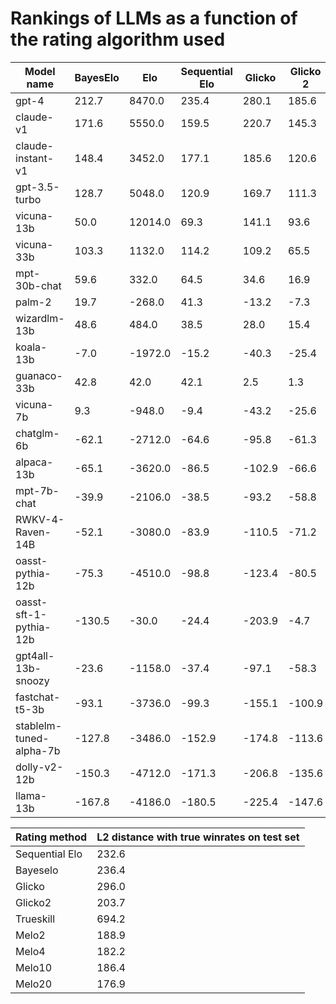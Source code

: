 # Rankings of LLMs as a function of the rating algorithm used

| Model name | BayesElo | Elo | Sequential Elo | Glicko | Glicko 2 | TrueSkill | mElo2 | mElo4 | mElo10 | mElo20 | Winrate | Drawrate | Loserate | WDL | Wins | Draws | Losses | Total played |
|---|---|---|---|---|---|---|---|---|---|---|---|---|---|---|---|---|---|---|
| gpt-4 | 212.7 | 8470.0 | 235.4 | 280.1 | 185.6 | 29.5 | 0.04797  | 0.06507  | 0.03813  | 0.04818 | 64.7 | 24.5 | 10.8 | 4235 | 5080 | 1924 | 845 | 7849
| claude-v1 | 171.6 | 5550.0 | 159.5 | 220.7 | 145.3 | 27.9 | 0.03543  | 0.04362  | 0.02918  | 0.02834 | 57.6 | 27.3 | 15.1 | 2775 | 3759 | 1783 | 984 | 6526
| claude-instant-v1 | 148.4 | 3452.0 | 177.1 | 185.6 | 120.6 | 28.9 | 0.02475  | 0.0331  | 0.02002  | 0.02158 | 52.8 | 30.1 | 17.1 | 1726 | 2550 | 1453 | 824 | 4827
| gpt-3.5-turbo | 128.7 | 5048.0 | 120.9 | 169.7 | 111.3 | 26.9 | 0.02637  | 0.04147  | 0.02152  | 0.02071 | 52.4 | 27.8 | 19.7 | 2524 | 4048 | 2148 | 1524 | 7720
| vicuna-13b | 50.0 | 12014.0 | 69.3 | 141.1 | 93.6 | 27.1 | 0.0506  | 0.04165  | 0.02344  | 0.02702 | 48.9 | 29.4 | 21.7 | 6007 | 10809 | 6488 | 4802 | 22099
| vicuna-33b | 103.3 | 1132.0 | 114.2 | 109.2 | 65.5 | 27.5 | 0.01692  | 0.01215  | 0.01762  | 0.01223 | 42.8 | 35.5 | 21.7 | 566 | 1151 | 954 | 585 | 2690
| mpt-30b-chat | 59.6 | 332.0 | 64.5 | 34.6 | 16.9 | 26.7 | 0.00849  | 0.00165  | 0.00491  | 0.0011 | 34.6 | 37.5 | 27.9 | 166 | 861 | 933 | 695 | 2489
| palm-2 | 19.7 | -268.0 | 41.3 | -13.2 | -7.3 | 26.2 | -0.00645  | -0.00121  | -0.00669  | -0.00239 | 32.1 | 33.2 | 34.7 | -134 | 1694 | 1751 | 1828 | 5273
| wizardlm-13b | 48.6 | 484.0 | 38.5 | 28.0 | 15.4 | 25.7 | 0.00653  | 0.00765  | -0.00077  | 0.00198 | 31.1 | 43.2 | 25.7 | 242 | 1394 | 1938 | 1152 | 4484
| koala-13b | -7.0 | -1972.0 | -15.2 | -40.3 | -25.4 | 25.1 | -0.0048  | -0.00608  | -0.00533  | 0.00111 | 29.7 | 32.9 | 37.4 | -986 | 3773 | 4179 | 4759 | 12711
| guanaco-33b | 42.8 | 42.0 | 42.1 | 2.5 | 1.3 | 26.1 | 0.00904  | -0.0053  | 0.00314  | 0.00186 | 29.5 | 41.5 | 29.0 | 21 | 1286 | 1806 | 1265 | 4357
| vicuna-7b | 9.3 | -948.0 | -9.4 | -43.2 | -25.6 | 25.0 | -0.01066  | -0.01042  | -0.00613  | -0.0034 | 28.1 | 35.4 | 36.5 | -474 | 1603 | 2016 | 2077 | 5696
| chatglm-6b | -62.1 | -2712.0 | -64.6 | -95.8 | -61.3 | 23.9 | -0.01641  | -0.01343  | -0.01629  | -0.01323 | 24.5 | 32.6 | 42.9 | -1356 | 1801 | 2393 | 3157 | 7351
| alpaca-13b | -65.1 | -3620.0 | -86.5 | -102.9 | -66.6 | 23.6 | -0.0205  | -0.01541  | -0.01262  | -0.01366 | 24.5 | 31.2 | 44.3 | -1810 | 2238 | 2849 | 4048 | 9135
| mpt-7b-chat | -39.9 | -2106.0 | -38.5 | -93.2 | -58.8 | 25.0 | -0.01364  | -0.01249  | -0.01284  | -0.01032 | 23.5 | 35.1 | 41.4 | -1053 | 1377 | 2057 | 2430 | 5864
| RWKV-4-Raven-14B | -52.1 | -3080.0 | -83.9 | -110.5 | -71.2 | 23.8 | -0.01601  | -0.0274  | -0.00577  | -0.02157 | 22.0 | 34.7 | 43.3 | -1540 | 1594 | 2508 | 3134 | 7236
| oasst-pythia-12b | -75.3 | -4510.0 | -98.8 | -123.4 | -80.5 | 23.4 | -0.02352  | -0.03063  | -0.02149  | -0.02212 | 21.6 | 32.9 | 45.4 | -2255 | 2054 | 3126 | 4309 | 9489
| oasst-sft-1-pythia-12b | -130.5 | -30.0 | -24.4 | -203.9 | -4.7 | 22.3 | -0.001  | -0.00109  | -0.00046  | -0.0011 | 19.4 | 19.4 | 61.1 | -15 | 7 | 7 | 22 | 36
| gpt4all-13b-snoozy | -23.6 | -1158.0 | -37.4 | -97.1 | -58.3 | 24.5 | -0.01291  | -0.01323  | -0.00027  | -0.00713 | 18.3 | 44.8 | 37.0 | -579 | 565 | 1385 | 1144 | 3094
| fastchat-t5-3b | -93.1 | -3736.0 | -99.3 | -155.1 | -100.9 | 23.5 | -0.02403  | -0.03152  | -0.01309  | -0.01849 | 17.6 | 34.9 | 47.5 | -1868 | 1100 | 2184 | 2968 | 6252
| stablelm-tuned-alpha-7b | -127.8 | -3486.0 | -152.9 | -174.8 | -113.6 | 22.3 | -0.01882  | -0.02451  | -0.01604  | -0.01602 | 17.0 | 32.3 | 50.7 | -1743 | 881 | 1671 | 2624 | 5176
| dolly-v2-12b | -150.3 | -4712.0 | -171.3 | -206.8 | -135.6 | 22.1 | -0.03045  | -0.02367  | -0.01953  | -0.02246 | 15.3 | 29.6 | 55.1 | -2356 | 904 | 1751 | 3260 | 5915
| llama-13b | -167.8 | -4186.0 | -180.5 | -225.4 | -147.6 | 22.2 | -0.02691  | -0.02997  | -0.02065  | -0.01221 | 14.3 | 27.9 | 57.8 | -2093 | 691 | 1344 | 2784 | 4819

| Rating method | L2 distance with true winrates on test set |
|---|---|
| Sequential Elo | 232.6 |
| Bayeselo | 236.4 |
| Glicko | 296.0 |
| Glicko2 | 203.7 |
| Trueskill | 694.2 |
| Melo2 | 188.9 |
| Melo4 | 182.2 |
| Melo10 | 186.4 |
| Melo20 | 176.9 |